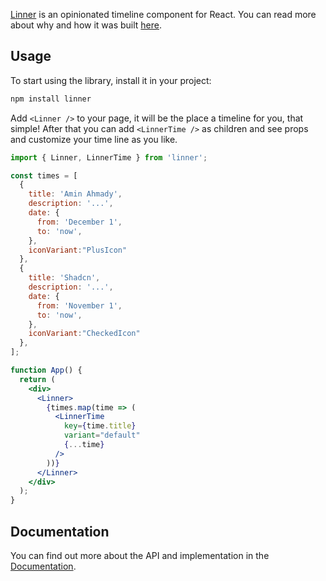 [Linner](https://linner-docs.vercel.app/) is an opinionated timeline component for React. You can read more about why and how it was built [here](https://medium.com/@aminahmadydeveloper/building-a-timeline-component-7c26df4445e6).

## Usage

To start using the library, install it in your project:

```bash
npm install linner
```

Add `<Linner />` to your page, it will be the place a timeline for you, that simple!
After that you can add `<LinnerTime />` as children and see props and customize your time line as you like.

```jsx
import { Linner, LinnerTime } from 'linner';

const times = [
  {
    title: 'Amin Ahmady',
    description: '...',
    date: {
      from: 'December 1',
      to: 'now',
    },
    iconVariant:"PlusIcon"
  },
  {
    title: 'Shadcn',
    description: '...',
    date: {
      from: 'November 1',
      to: 'now',
    },
    iconVariant:"CheckedIcon"
  },
];

function App() {
  return (
    <div>
      <Linner>
        {times.map(time => (
          <LinnerTime
            key={time.title}
            variant="default"
            {...time}
          />
        ))}
      </Linner>
    </div>
  );
}
```

## Documentation

You can find out more about the API and implementation in the [Documentation](https://linner-docs.vercel.app//getting-started).
